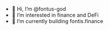 - 👋 Hi, I’m @fontus-god
- 👀 I’m interested in finance and DeFi
- 🌱 I’m currently building fontis.finance

<!---
fontus-god/fontus-god is a ✨ special ✨ repository because its `README.md` (this file) appears on your GitHub profile.
You can click the Preview link to take a look at your changes.
--->
